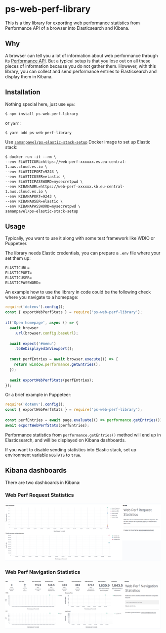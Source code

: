 # ps-web-perf-library

This is a tiny library for exporting web performance statistics from Performance API of a browser into Elasticsearch and Kibana.

## Why

A browser can tell you a lot of information about web performance through its [Performance API](https://developer.mozilla.org/en-US/docs/Web/API/Performance_API). But a typical setup is that you lose out on all these pieces of information because you do not gather them. However, with this library, you can collect and send performance entries to Elasticsearch and display them in Kibana.

## Installation

Nothing special here, just use `npm`:

```
$ npm install ps-web-perf-library
```

or `yarn`:

```
$ yarn add ps-web-perf-library
```

Use [`samanpavel/ps-elastic-stack-setup`](https://hub.docker.com/r/samanpavel/ps-elastic-stack-setup) Docker image to set up Elastic stack:

```
$ docker run -it --rm \
--env ELASTICURL=https://web-perf-xxxxxx.es.eu-central-1.aws.cloud.es.io \
--env ELASTICPORT=9243 \
--env ELASTICUSER=elastic \
--env ELASTICPASSWORD=mysecretpwd \
--env KIBANAURL=https://web-perf-xxxxxx.kb.eu-central-1.aws.cloud.es.io \
--env KIBANAPORT=9243 \
--env KIBANAUSER=elastic \
--env KIBANAPASSWORD=mysecretpwd \
samanpavel/ps-elastic-stack-setup
```

## Usage

Typically, you want to use it along with some test framework like WDIO or Puppeteer.

The library needs Elastic credentials, you can prepare a `.env` file where your set them up:

```
ELASTICURL=
ELASTICPORT=
ELASTICUSER=
ELASTICPASSWORD=
```

An example how to use the library in code could be the following check where you navigate to a homepage:

```javascript
require('dotenv').config();
const { exportWebPerfStats } = require('ps-web-perf-library');

it('Open homepage', async () => {
  await browser
    .url(browser.config.baseUrl);

  await expect('#menu')
    .toBeDisplayedInViewport();

  const perfEntries = await browser.execute(() => {
    return window.performance.getEntries();
  });

  await exportWebPerfStats(perfEntries);
});
```

Or a brief example in Puppeteer:

```javascript
require('dotenv').config();
const { exportWebPerfStats } = require('ps-web-perf-library');

const perfEntries = await page.evaluate(() => performance.getEntries());
await exportWebPerfStats(perfEntries);
```

Performance statistics from `performance.getEntries()` method will end up in Elasticsearch, and will be displayed on Kibana dashboards.

If you want to disable sending statistics into Elastic stack, set up environment variable `NOSTATS` to `true`.

## Kibana dashboards

There are two dashboards in Kibana:

### Web Perf Request Statistics

![image](./static/kibana-requests-dashboard.png)

### Web Perf Navigation Statistics

![image](./static/kibana-navigation-dashboard.png)
